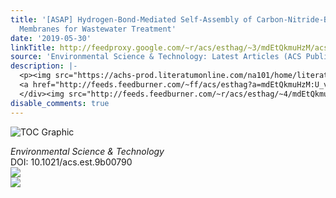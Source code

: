 ```yaml
---
title: '[ASAP] Hydrogen-Bond-Mediated Self-Assembly of Carbon-Nitride-Based Photo-Fenton-like
  Membranes for Wastewater Treatment'
date: '2019-05-30'
linkTitle: http://feedproxy.google.com/~r/acs/esthag/~3/mdEtQkmuHzM/acs.est.9b00790
source: 'Environmental Science & Technology: Latest Articles (ACS Publications)'
description: |-
  <p><img src="https://achs-prod.literatumonline.com/na101/home/literatum/publisher/achs/journals/content/esthag/0/esthag.ahead-of-print/acs.est.9b00790/20190530/images/medium/es-2019-00790m_0007.gif" alt="TOC Graphic"/></p><div><cite>Environmental Science & Technology</cite></div><div>DOI: 10.1021/acs.est.9b00790</div><div class="feedflare">
  <a href="http://feeds.feedburner.com/~ff/acs/esthag?a=mdEtQkmuHzM:U_v640gfNAs:yIl2AUoC8zA"><img src="http://feeds.feedburner.com/~ff/acs/esthag?d=yIl2AUoC8zA" border="0"></img></a>
  </div><img src="http://feeds.feedburner.com/~r/acs/esthag/~4/mdEtQkmuHzM" ...
disable_comments: true
---
```

<p><img src="https://achs-prod.literatumonline.com/na101/home/literatum/publisher/achs/journals/content/esthag/0/esthag.ahead-of-print/acs.est.9b00790/20190530/images/medium/es-2019-00790m_0007.gif" alt="TOC Graphic"/></p><div><cite>Environmental Science & Technology</cite></div><div>DOI: 10.1021/acs.est.9b00790</div><div class="feedflare">
<a href="http://feeds.feedburner.com/~ff/acs/esthag?a=mdEtQkmuHzM:U_v640gfNAs:yIl2AUoC8zA"><img src="http://feeds.feedburner.com/~ff/acs/esthag?d=yIl2AUoC8zA" border="0"></img></a>
</div><img src="http://feeds.feedburner.com/~r/acs/esthag/~4/mdEtQkmuHzM" ...